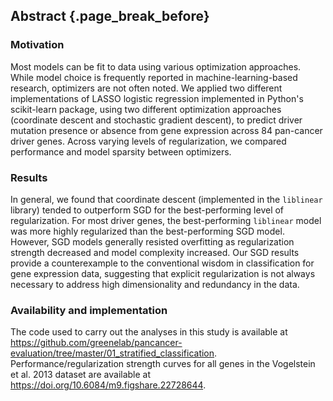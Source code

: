 ## Abstract {.page_break_before}

### Motivation

Most models can be fit to data using various optimization approaches.
While model choice is frequently reported in machine-learning-based research, optimizers are not often noted.
We applied two different implementations of LASSO logistic regression implemented in Python's scikit-learn package, using two different optimization approaches (coordinate descent and stochastic gradient descent), to predict driver mutation presence or absence from gene expression across 84 pan-cancer driver genes.
Across varying levels of regularization, we compared performance and model sparsity between optimizers.

### Results

In general, we found that coordinate descent (implemented in the `liblinear` library) tended to outperform SGD for the best-performing level of regularization.
For most driver genes, the best-performing `liblinear` model was more highly regularized than the best-performing SGD model.
However, SGD models generally resisted overfitting as regularization strength decreased and model complexity increased.
Our SGD results provide a counterexample to the conventional wisdom in classification for gene expression data, suggesting that explicit regularization is not always necessary to address high dimensionality and redundancy in the data.

### Availability and implementation

The code used to carry out the analyses in this study is available at <https://github.com/greenelab/pancancer-evaluation/tree/master/01_stratified_classification>. Performance/regularization strength curves for all genes in the Vogelstein et al. 2013 dataset are available at <https://doi.org/10.6084/m9.figshare.22728644>.

